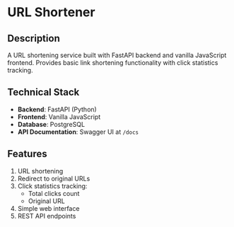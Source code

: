 # URL Shortener

## Description
A URL shortening service built with FastAPI backend and vanilla JavaScript frontend. Provides basic link shortening functionality with click statistics tracking.

## Technical Stack
- **Backend**: FastAPI (Python)
- **Frontend**: Vanilla JavaScript
- **Database**: PostgreSQL
- **API Documentation**: Swagger UI at `/docs`

## Features
1. URL shortening
2. Redirect to original URLs
3. Click statistics tracking:
   - Total clicks count
   - Original URL
4. Simple web interface
5. REST API endpoints